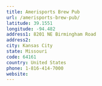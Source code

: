 ```yaml
---
title: Amerisports Brew Pub
url: /amerisports-brew-pub/
latitude: 39.1551
longitude: -94.482
address1: 8201 NE Birmingham Road
address2: 
city: Kansas City
state: Missouri
code: 64161
country: United States
phone: 1-816-414-7000
website: 
---
```


